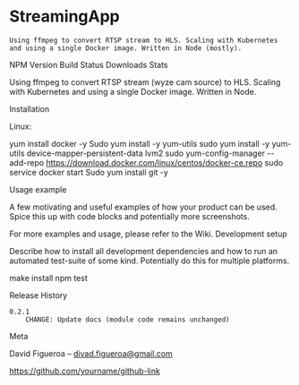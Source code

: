 # StreamingApp

    Using ffmpeg to convert RTSP stream to HLS. Scaling with Kubernetes and using a single Docker image. Written in Node (mostly).

NPM Version Build Status Downloads Stats

Using ffmpeg to convert RTSP stream (wyze cam source) to HLS. Scaling with Kubernetes and using a single Docker image. Written in Node.

Installation

Linux:

yum install docker -y
Sudo yum install -y yum-utils
sudo yum install -y yum-utils   device-mapper-persistent-data   lvm2
sudo yum-config-manager     --add-repo     https://download.docker.com/linux/centos/docker-ce.repo
sudo service docker start
Sudo yum install git -y


Usage example

A few motivating and useful examples of how your product can be used. Spice this up with code blocks and potentially more screenshots.

For more examples and usage, please refer to the Wiki.
Development setup

Describe how to install all development dependencies and how to run an automated test-suite of some kind. Potentially do this for multiple platforms.

make install
npm test

Release History

    0.2.1
        CHANGE: Update docs (module code remains unchanged)

Meta

David Figueroa – divad.figueroa@gmail.com

https://github.com/yourname/github-link


